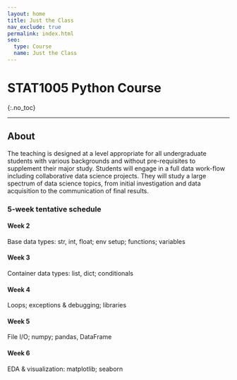 ```yaml
---
layout: home
title: Just the Class
nav_exclude: true
permalink: index.html
seo:
  type: Course
  name: Just the Class
---
```


# STAT1005 Python Course
{:.no_toc}

---

## About
The teaching is designed at a level appropriate for all undergraduate students with various backgrounds and without pre-requisites to supplement their major study. Students will engage in a full data work-flow including collaborative data science projects. They will study a large spectrum of data science topics, from initial investigation and data acquisition to the communication of final results.

### 5-week tentative schedule
#### Week 2
Base data types: str, int, float; env setup; functions; variables
#### Week 3
Container data types: list, dict; conditionals
#### Week 4
Loops; exceptions & debugging; libraries
#### Week 5
File I/O; numpy; pandas, DataFrame
#### Week 6
EDA & visualization: matplotlib; seaborn